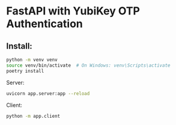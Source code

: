 # FastAPI with YubiKey OTP Authentication

## Install:

```bash
python -m venv venv
source venv/bin/activate  # On Windows: venv\Scripts\activate
poetry install
```

Server:

```bash
uvicorn app.server:app --reload
```

Client:
```bash
python -m app.client
```
